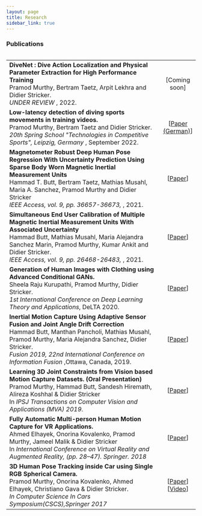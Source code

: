 ```yaml
---
layout: page
title: Research
sidebar_link: true
---
```

<h3>Publications</h3>
<table align='left'>
<tbody>
<tr>
<td >
   <b>DiveNet : Dive Action Localization and Physical Parameter Extraction for High Performance Training</b> 
   <br/>
   Pramod Murthy, Bertram Taetz, Arpit Lekhra and Didier Stricker. <br>
   <i>UNDER REVIEW </i>,  2022. <br/>
</td>

<td align="center" width='10%'>
   [Coming soon]
</td>
</tr>

<tr>
<td >
   <b>Low-latency detection of diving sports movements in training videos.</b> 
   <br/>
   Pramod Murthy, Bertram Taetz and Didier Stricker. <br>
   <i>20th Spring School "Technologies in Competitive Sports", Leipzig, Germany </i>, September 2022. <br/>
</td>
<td align="center" width='10%'>
   [<a href="https://sport-iat.de/fileadmin/user_upload/Veranstaltungen/FJS-2022/Abstracts/Murthy.pdf">Paper (German)</a>]
</td>
</tr>

<tr>
<td >
   <b>Magnetometer Robust Deep Human Pose Regression With Uncertainty Prediction Using Sparse Body Worn Magnetic Inertial Measurement Units</b> 
   <br/>
   Hammad T. Butt, Bertram Taetz, Mathias Musahl, Maria A. Sanchez, Pramod Murthy and Didier Stricker <br>
   <i>IEEE Access, vol. 9, pp. 36657-36673,  </i>, 2021. <br/>
</td>
<td align="center" width='10%'>
   [<a href="https://ieeexplore.ieee.org/document/9363874">Paper</a>]
</td>
</tr>

<tr>
<td>
   <b>Simultaneous End User Calibration of Multiple Magnetic Inertial Measurement Units With Associated Uncertainty</b><br/>
   Hammad Butt, Mathias Musahl,  Maria Alejandra Sanchez Marin, Pramod Murthy, Kumar Ankit and Didier Stricker. <br> <i>IEEE Access, vol. 9, pp. 26468-26483,  </i>, 2021. <br>
</td>
<td align="center">
   [<a href="https://ieeexplore.ieee.org/document/9348890">Paper</a>]
</td>
</tr>


<tr>
<td>
   <b>Generation of Human Images with Clothing using Advanced Conditional GANs.</b> 
   <br/>
   Sheela Raju Kurupathi, Pramod Murthy, Didier Stricker. <br>
   <i>1st International Conference on Deep Learning Theory and Applications</i>, DeLTA 2020. 
</td>
<td align="center">
   [<a href="https://www.dfki.de/fileadmin/user_upload/import/11069_DeLTA_2020_17_CR.pdf">Paper</a>]
</td>
</tr>


<!-- <tr> -->
<!-- <td>
   <b>Intelligent Sensor Fusion with Online Distributed MIMU Calibration for Wearable Motion Capture.</b><br/>
   Hammad Butt, Manthan Pancholi, Mathias Musahl, Pramod Murthy, Maria Alejandra Sanchez Marin, Didier Stricker. <br> <i>Fusion 2019, 22nd International Conference on Information Fusion</i>, Ottawa, Canada, 2019. 
</td>
<td align="center">
   [<a href="https://www.researchgate.net/profile/Hammad-Butt-3/publication/344449055_Inertial_Motion_Capture_Using_Adaptive_Sensor_Fusion_and_Joint_Angle_Drift_Correction/links/61666a573851f95994f76121/Inertial-Motion-Capture-Using-Adaptive-Sensor-Fusion-and-Joint-Angle-Drift-Correction.pdf">Paper</a>]
</td>
</tr> -->

<tr>
<td>
   <b>Inertial Motion Capture Using Adaptive Sensor Fusion and Joint Angle Drift Correction</b><br>
   Hammad Butt, Manthan Pancholi, Mathias Musahl, Pramod Murthy, Maria Alejandra Sanchez, Didier Stricker.<br/> 
   <i>Fusion 2019, 22nd International Conference on Information Fusion </i>,Ottawa, Canada, 2019.
</td>
<td align="center">
   [<a href="https://www.researchgate.net/profile/Hammad-Butt-3/publication/344449055_Inertial_Motion_Capture_Using_Adaptive_Sensor_Fusion_and_Joint_Angle_Drift_Correction/links/61666a573851f95994f76121/Inertial-Motion-Capture-Using-Adaptive-Sensor-Fusion-and-Joint-Angle-Drift-Correction.pdf">Paper</a>]
</td>
</tr> 

<tr>
<td>
   <b>Learning 3D Joint Constraints from Vision based Motion Capture Datasets. (Oral Presentation)</b><br>
   Pramod Murthy, Hammad Butt, Sandesh Hiremath, Alireza Koshhal & Didier Stricker <br/>   In <i>IPSJ Transactions on Computer Vision and Applications (MVA) 2019</i>.
</td>
<td align="center">
   [<a href="https://ipsjcva.springeropen.com/articles/10.1186/s41074-019-0057-z">Paper</a>]
</td>
</tr>
<tr>
<td>
   <b>Fully Automatic Multi-person Human Motion Capture for VR Applications.</b><br>
   Ahmed Elhayek, Onorina Kovalenko, Pramod Murthy, Jameel Malik & Didier Stricker<br/>
   In <i>International Conference on Virtual Reality and Augmented Reality, (pp. 28–47). Springer. 2018</i><br>
</td>
<td align="center">
   [<a href="https://www.dfki.de/fileadmin/user_upload/import/9952_Elhayek2018_EuroVR_Multi-person_Human_Motion_Capture.pdf">Paper</a>]
</td>
</tr>

<tr>
<td>
<b>3D Human Pose Tracking inside Car using Single RGB Spherical Camera.</b><br> 
Pramod Murthy, Onorina Kovalenko, Ahmed Elhayek, Christiano Gava & Didier Stricker. <br> 
<i>In Computer Science In Cars Symposium(CSCS),Springer 2017</i> <br>
</td>
<td align="center">
   [<a href="https://www.dfki.de/fileadmin/user_upload/import/9349_Murthy_2017_ACM_CSCS_3D_Human_Pose_Spherical.pdf">Paper</a>] <br/>
   [<a href="http://av.dfki.de/~murthy/demos/theta_demo.mp4">Video</a>]
</td>
<!-- <td>
    <video width="200" height="120" controls>  <source src="http://av.dfki.de/~murthy/demos/theta_demo.mp4" type="video/mp4"></video><br/>
</td> -->
</tr>
</tbody>
</table>
